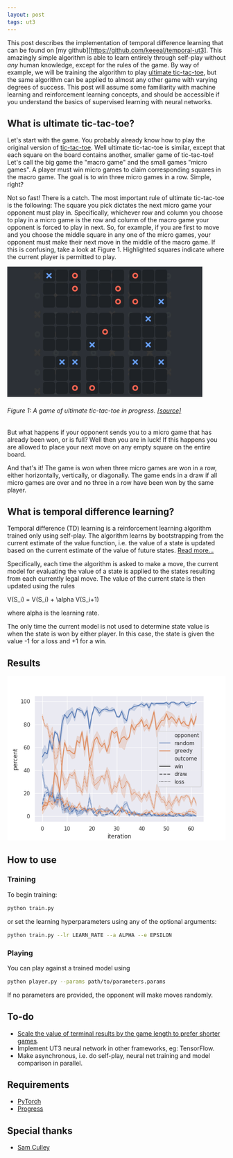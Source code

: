 ```yaml
---
layout: post
tags: ut3
---
```


This post describes the implementation of temporal difference learning that can be found on [my github][https://github.com/keeeal/temporal-ut3]. This amazingly simple algorithm is able to learn entirely through self-play without *any* human knowledge, except for the rules of the game. By way of example, we will be training the algorithm to play [ultimate tic-tac-toe](https://en.wikipedia.org/wiki/Ultimate_tic-tac-toe), but the same algorithm can be applied to almost any other game with varying degrees of success. This post will assume some familiarity with machine learning and reinforcement learning concepts, and should be accessible if you understand the basics of supervised learning with neural networks.

## What is ultimate tic-tac-toe?

Let's start with the game. You probably already know how to play the original version of [tic-tac-toe](https://en.wikipedia.org/wiki/Tic-tac-toe). Well ultimate tic-tac-toe is similar, except that each square on the board contains another, smaller game of tic-tac-toe! Let's call the big game the "macro game" and the small games "micro games". A player must win micro games to claim corresponding squares in the macro game. The goal is to win three micro games in a row. Simple, right?

Not so fast! There is a catch. The most important rule of ultimate tic-tac-toe is the following: The square you pick dictates the next micro game your opponent must play in. Specifically, whichever row and column you choose to play in a micro game is the row and column of the macro game your opponent is forced to play in next. So, for example, if you are first to move and you choose the middle square in any one of the micro games, your opponent must make their next move in the middle of the macro game. If this is confusing, take a look at Figure 1. Highlighted squares indicate where the current player is permitted to play.

![ultimate tic-tac-toe gif](/img/ut3.gif)
###### Figure 1: A game of ultimate tic-tac-toe in progress. [[source]](https://playground.riddles.io/competitions/ultimate-tic-tac-toe/how-to-play)

But what happens if your opponent sends you to a micro game that has already been won, or is full? Well then you are in luck! If this happens you are allowed to place your next move on any empty square on the entire board.

And that's it! The game is won when three micro games are won in a row, either horizontally, vertically, or diagonally. The game ends in a draw if all micro games are over and no three in a row have been won by the same player.

## What is temporal difference learning?

Temporal difference (TD) learning is a reinforcement learning algorithm trained only using self-play. The algorithm learns by bootstrapping from the current estimate of the value function, i.e. the value of a state is updated based on the current estimate of the value of future states. [Read more...](https://en.wikipedia.org/wiki/Temporal_difference_learning)

Specifically, each time the algorithm is asked to make a move, the current model for evaluating the value of a state is applied to the states resulting from each currently legal move. The value of the current state is then updated using the rules

V(S_i) = V(S_i) + \alpha V(S_i+1)

where alpha is the learning rate.

The only time the current model is not used to determine state value is when the state is won by either player. In this case, the state is given the value -1 for a loss and +1 for a win.

## Results

![ultimate tic-tac-toe results](/img/td-ut3-results.png)

## How to use

### Training

To begin training:

```bash
python train.py
```

or set the learning hyperparameters using any of the optional arguments:

```bash
python train.py --lr LEARN_RATE --a ALPHA --e EPSILON
```

### Playing

You can play against a trained model using

```bash
python player.py --params path/to/parameters.params
```

If no parameters are provided, the opponent will make moves randomly.

## To-do
 - [Scale the value of terminal results by the game length to prefer shorter games](https://medium.com/oracledevs/lessons-from-alphazero-connect-four-e4a0ae82af68).
 - Implement UT3 neural network in other frameworks, eg: TensorFlow.
 - Make asynchronous, i.e. do self-play, neural net training and model comparison in parallel.

## Requirements
 - [PyTorch](https://pytorch.org/)
 - [Progress](https://pypi.org/project/progress/)

## Special thanks
 - [Sam Culley](https://github.com/swculley)
